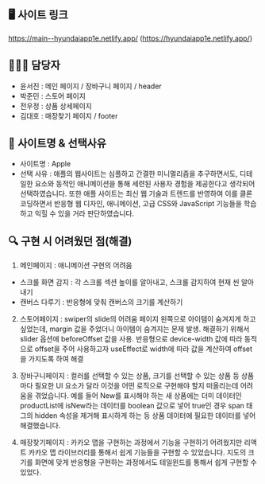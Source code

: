 ## 🖥️ 사이트 링크
https://main--hyundaiapp1e.netlify.app/ (https://hyundaiapp1e.netlify.app/)

## 🙋🏻‍♀️ 담당자
- 윤서진 : 메인 페이지 / 장바구니 페이지 / header
- 박준민 : 스토어 페이지
- 전우정 : 상품 상세페이지
- 김대호 : 매장찾기 페이지 / footer

## 📌 사이트명 & 선택사유
- 사이트명 : Apple
- 선택 사유 : 애플의 웹사이트는 심플하고 간결한 미니멀리즘을 추구하면서도, 디테일한 요소와 동적인 애니메이션을 통해 세련된 사용자 경험을 제공한다고 생각되어 선택하였습니다. 또한 애플 사이트는 최신 웹 기술과 트렌드를 반영하여 이를 클론 코딩하면서 반응형 웹 디자인, 애니메이션, 고급 CSS와 JavaScript 기능들을 학습하고 익힐 수 있을 거라 판단하였습니다.

## 🔍 구현 시 어려웠던 점(해결)
1. 메인페이지 : 애니메이션 구현의 어려움
  - 스크롤 화면 감지 : 각 스크롤 섹션 높이를 알아내고, 스크롤 감지하여 현재 씬 알아내기
  - 캔버스 다루기 : 반응형에 맞춰 캔버스의 크기를 계산하기

2. 스토어페이지 : swiper의 slide의 어려움 페이지 왼쪽으로 아이템이 숨겨지게 하고 싶었는데, margin 값을 주었더니 아이템이 숨겨지는 문제 발생. 해결하기 위해서 slider 옵션에 beforeOffset 값을 사용. 반응형으로 device-width 값에 따라 동적으로 offset을 주어 사용하고자 useEffect로 width에 따라 값을 계산하여 offset을 가지도록 하여 해결
   
3. 장바구니페이지 : 컬러를 선택할 수 있는 상품, 크기를 선택할 수 있는 상품 등 상품마다 필요한 UI 요소가 달라 이것을 어떤 로직으로 구현해야 할지 떠올리는데 어려움을 겪었습니다. 예를 들어 New를 표시해야 하는 새 상품에는 더미 데이터인 productList에 isNew라는 데이터를 boolean 값으로 넣어 true인 경우 span 태그의 hidden 속성을 제거해 표시하게 하는 등 상품 데이터에 필요한 데이터를 넣어 해결했습니다.
   
4. 매장찾기페이지 : 카카오 맵을 구현하는 과정에서 기능을 구현하기 어려웠지만 리액트 카카오 맵 라이브러리를 통해서 쉽게 기능들을 구현할 수 있었습니다. 지도의 크기를 화면에 맞게 반응형을 구현하는 과정에서도 테일윈드를 통해서 쉽게 구현할 수 있었다.

